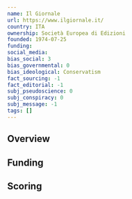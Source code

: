```yaml
---
name: Il Giornale
url: https://www.ilgiornale.it/
country: ITA
ownership: Società Europea di Edizioni
founded: 1974-07-25
funding:
social_media:
bias_social: 3
bias_governmental: 0
bias_ideological: Conservatism
fact_sourcing: -1
fact_editorial: -1
subj_pseudoscience: 0
subj_conspiracy: 0
subj_message: -1
tags: []
---
```


## Overview

## Funding

## Scoring
